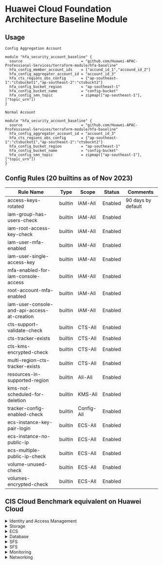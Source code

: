 # Huawei Cloud Foundation Architecture Baseline Module

## Usage
`Config Aggregation Account`  

```hcl
module "hfa_security_account_baseline" {
  source                           = "github.com/Huawei-APAC-Professional-Services/terraform-module/hfa-baseline"
  hfa_config_member_account_ids    = ["accund_id_1","accound_id_2"]
  hfa_config_aggregator_account_id = "account_id_3"
  hfa_cts_regions_obs_config       = {"ap-southeast-1":"ctsbucket1","ap-southeast-2":"ctsbuckt2"}
  hfa_config_bucket_region         = "ap-southeast-1"
  hfa_config_bucket_name           = "config-bucket"
  hfa_config_smn_topic             = zipmap(["ap-southeast-1"], ["topic_urn"])
}
``` 

`Normal Account` 
```hcl
module "hfa_security_account_baseline" {
  source                           = "github.com/Huawei-APAC-Professional-Services/terraform-module/hfa-baseline"
  hfa_config_aggregator_account_id = "account_id_3"
  hfa_cts_regions_obs_config       = {"ap-southeast-1":"ctsbucket1","ap-southeast-2":"ctsbuckt2"}
  hfa_config_bucket_region         = "ap-southeast-1"
  hfa_config_bucket_name           = "config-bucket"
  hfa_config_smn_topic             = zipmap(["ap-southeast-1"], ["topic_urn"])
}
``` 

## Config Rules (20 builtins as of Nov 2023)
| Rule Name                                   | Type    | Scope      | Status  | Comments           |
|---------------------------------------------|---------|------------|---------|--------------------|
| access-keys-rotated                         | builtin | IAM-All    | Enabled | 90 days by default |
| iam-group-has-users-check                   | builtin | IAM-All    | Enabled |                    |
| iam-root-access-key-check                   | builtin | IAM-All    | Enabled |                    |
| iam-user-mfa-enabled                        | builtin | IAM-All    | Enabled |                    |
| iam-user-single-access-key                  | builtin | IAM-All    | Enabled |                    |
| mfa-enabled-for-iam-console-access          | builtin | IAM-All    | Enabled |                    |
| root-account-mfa-enabled                    | builtin | IAM-All    | Enabled |                    |
| iam-user-console-and-api-access-at-creation | builtin | IAM-All    | Enabled |                    |
| cts-support-validate-check                  | builtin | CTS-All    | Enabled |                    |
| cts-tracker-exists                          | builtin | CTS-All    | Enabled |                    |
| cts-kms-encrypted-check                     | builtin | CTS-All    | Enabled |                    |
| multi-region-cts-tracker-exists             | builtin | CTS-All    | Enabled |                    |
| resources-in-supported-region               | builtin | All-All    | Enabled |                    |
| kms-not-scheduled-for-deletion              | builtin | KMS-All    | Enabled |                    |
| tracker-config-enabled-check                | builtin | Config-All | Enabled |                    |
| ecs-instance-key-pair-login                 | builtin | ECS-All    | Enabled |                    |
| ecs-instance-no-public-ip                   | builtin | ECS-All    | Enabled |                    |
| ecs-multiple-public-ip-check                | builtin | ECS-All    | Enabled |                    |
| volume-unused-check                         | builtin | ECS-All    | Enabled |                    |
| volumes-encrypted-check                     | builtin | ECS-All    | Enabled |                    |



## CIS Cloud Benchmark equivalent on Huawei Cloud

<details>

<summary>Identity and Access Management</summary>

This section contains recommendations for configuring identity and access management related options.

### Maintain contact details(Manual)

Ensure contact email and mobile details for Huawei Cloud accounts are are current and map to more than one individual in your organization.

Change Notification: :x:

:bangbang: Change Event is captured by CTS but not supported by Key Event Notifications  
:bangbang: Not supported by Config

### Ensure no 'root' user account access key exists

The 'root' user account is the most privileged user in Huawei Cloud Account, It is recommended that all access keys associated with the 'root' user account be deleted.
Change Notification: 
  - [x] CTS SMN Notification
  - [x] Config Notification

### Ensure MFA is enabled for the 'root' user account
Authentication (MFA) adds an extra layer of protection on top of a username and password.

Change Notification: 
  - [x] CTS SMN Notification
  - [x] Config Notification

### Eliminate use of the 'root' user for administrative and daily tasks
Root user has unrestricted access to and control over all resources in the Huawei Cloud account. It is highly recommended that the use of this account be avoided for everyday tasks.

Change Notification: 
  - [x] CTS SMN Notification

### Ensure IAM password policy requires minimum length of 14 or greater
It is recommended that the password policy require a minimum password length 14.

Change Notification: 
  - [x] Config Notification

### Ensure IAM password policy prevents password reuse
It is recommended that the password policy prevent the reuse of passwords

Change Notification: 
  - [x] CTS SMN Notification

### Ensure multi-factor authentication (MFA) is enabled for all IAM users that have a console password
Multi-Factor Authentication (MFA) adds an extra layer of authentication assurance beyond traditional credentials.

Change Notification: 
  - [x] CTS SMN Notification
  - [x] Config Notification

### Do not setup access keys during initial user setup for all IAM users that have a console password

Change Notification: 
  - [x] Config Notification

### Ensure credentials unused for 45 days or greater are disabled

### Ensure there is only one active access key available for any single IAM user with console access

Change Notification: 
  - [x] Config Notification

### Ensure access keys are rotated every 90 days or less

Change Notification: 
  - [x] Config Notification

### Ensure IAM Users Receive Permissions Only Through Groups

### Ensure IAM policies that allow full "*:*" administrative privileges are not attached

Change Notification: 
  - [x] Config Notification

### Ensure IAM instance roles are used for Huawei Cloud resource access from instances

### Ensure IAM users are managed centrally via identity federation or AWS Organizations for multi-account environments

### Ensure hardware MFA is enabled for the 'root' user account

</details>

<details>

<summary>Storage</summary>

### Ensure MFA Delete is enabled on OBS buckets
### Ensure that OBS Buckets are configured with 'Block public access (bucket settings)'

</details>

<details>

<summary>ECS</summary>

### Ensure EBS Volume Encryption is Enabled in all Regions

Change Notification: 
  - [x] Config Notification

### Ensure that OBS Buckets are configured with 'Block public access (bucket settings)'

</details>

<details>
<summary>Database</summary>

### Ensure that encryption-at-rest is enabled for RDS Instances

### Ensure Auto Minor Version Upgrade feature is Enabled for RDS Instances

### Ensure that public access is not given to RDS Instance

### 

</details>

<details>
<summary>SFS</summary>

### Ensure that encryption is enabled for SFS file systems

### Ensure Auto Minor Version Upgrade feature is Enabled for RDS Instances

### Ensure that public access is not given to RDS Instance

### 

</details>

<details>
<summary>SFS</summary>

### Ensure CTS is enabled in all regions

### Ensure CTS log file validation is enabled

### Ensure the OBS bucket used to store CTS logs is not publicly accessible
### Ensure CloudTrail trails are integrated with LTS
### Ensure Config is enabled in all regions

### Ensure OBS bucket access logging is enabled on the CTS OBS bucket

### Ensure CTSlogs are encrypted at rest using KMS CMKs

### Ensure rotation for customer created symmetric CMKs is enabled

### Ensure VPC flow logging is enabled in all VPCs

### Ensure that Object-level logging for write events is enabled for OBS bucket
### Ensure that Object-level logging for read events is enabled for OBS bucket

</details>

<details>
<summary>Monitoring</summary>

### Ensure unauthorized API calls are monitored

### Ensure management console sign-in without MFA is monitored

### Ensure usage of 'root' account is monitored

Change Notification: 
  - [x] CTS SMN Notification

### Ensure IAM policy changes are monitored

Change Notification: 
  - [x] CTS SMN Notification

### Ensure CTS configuration changes are monitored

Change Notification: 
  - [x] CTS SMN Notification

### Ensure Huawei Cloud Management Console authentication failures are monitored
### Ensure disabling or scheduled deletion of customer created CMKs is monitored

Change Notification: 
  - [x] CTS SMN Notification

### Ensure OBS bucket policy changes are monitored

Change Notification: 
  - [x] CTS SMN Notification

### Ensure Config configuration changes are monitored

Change Notification: 
  - [x] CTS SMN Notification

### Ensure security group changes are monitored

Change Notification: 
  - [x] CTS SMN Notification

### Ensure Network Access Control Lists (NACL) changes are monitored

Change Notification: 
  - [x] CTS SMN Notification

### Ensure route table changes are monitored

Change Notification: 
  - [x] CTS SMN Notification

### Ensure VPC changes are monitored

Change Notification: 
  - [x] CTS SMN Notification

### Ensure Organizations changes are monitored

Change Notification: 
  - [x] CTS SMN Notification

</details>

<details>
<summary>Networking</summary>

### Ensure no Network ACLs allow ingress from 0.0.0.0/0 to remote server administration ports

### Ensure no security groups allow ingress from 0.0.0.0/0 to remote server administration ports

### Ensure no security groups allow ingress from ::/0 to remote server administration ports

### Ensure the default security group of every VPC restricts all traffic

</details>